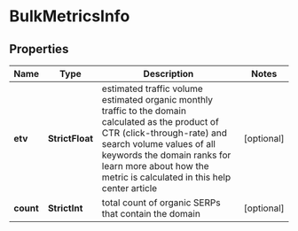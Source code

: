 # BulkMetricsInfo


## Properties

| Name | Type | Description | Notes |
|------------ | ------------- | ------------- | -------------|
**etv** | **StrictFloat** | estimated traffic volume<br>estimated organic monthly traffic to the domain<br>calculated as the product of CTR (click-through-rate) and search volume values of all keywords the domain ranks for<br>learn more about how the metric is calculated in this help center article |[optional]|
**count** | **StrictInt** | total count of organic SERPs that contain the domain |[optional]|